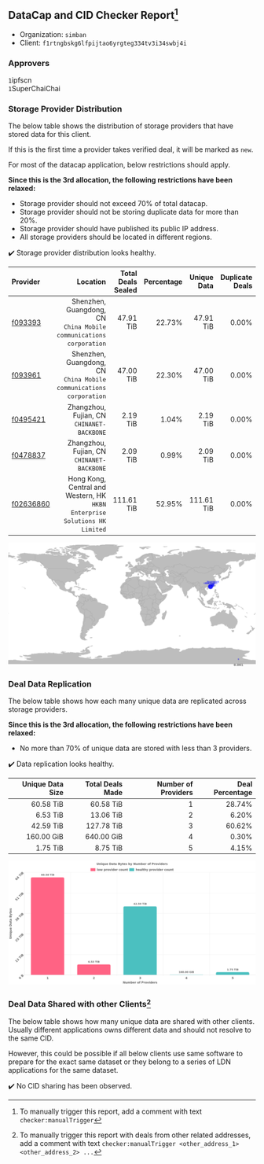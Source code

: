 ## DataCap and CID Checker Report[^1]
 - Organization: `simban`
 - Client: `f1rtngbskg6lfpijtao6yrgteg334tv3i34swbj4i`
### Approvers
`1`ipfscn<br/>`1`SuperChaiChai

### Storage Provider Distribution
The below table shows the distribution of storage providers that have stored data for this client.

If this is the first time a provider takes verified deal, it will be marked as `new`.

For most of the datacap application, below restrictions should apply.

**Since this is the 3rd allocation, the following restrictions have been relaxed:**
 - Storage provider should not exceed 70% of total datacap.
 - Storage provider should not be storing duplicate data for more than 20%.
 - Storage provider should have published its public IP address.
 - All storage providers should be located in different regions.

✔️ Storage provider distribution looks healthy.

| Provider                                              |                                                                      Location | Total Deals Sealed | Percentage | Unique Data | Duplicate Deals |
| :---------------------------------------------------- | ----------------------------------------------------------------------------: | -----------------: | ---------: | ----------: | --------------: |
| [f093393](https://filfox.info/en/address/f093393)     |         Shenzhen, Guangdong, CN<br/>`China Mobile communications corporation` |          47.91 TiB |     22.73% |   47.91 TiB |           0.00% |
| [f093961](https://filfox.info/en/address/f093961)     |         Shenzhen, Guangdong, CN<br/>`China Mobile communications corporation` |          47.00 TiB |     22.30% |   47.00 TiB |           0.00% |
| [f0495421](https://filfox.info/en/address/f0495421)   |                                 Zhangzhou, Fujian, CN<br/>`CHINANET-BACKBONE` |           2.19 TiB |      1.04% |    2.19 TiB |           0.00% |
| [f0478837](https://filfox.info/en/address/f0478837)   |                                 Zhangzhou, Fujian, CN<br/>`CHINANET-BACKBONE` |           2.09 TiB |      0.99% |    2.09 TiB |           0.00% |
| [f02636860](https://filfox.info/en/address/f02636860) | Hong Kong, Central and Western, HK<br/>`HKBN Enterprise Solutions HK Limited` |         111.61 TiB |     52.95% |  111.61 TiB |           0.00% |

<img src="https://raw.githubusercontent.com/data-preservation-programs/filplus-checker-assets/main/filecoin-project/filecoin-plus-large-datasets/issues/2165/1695090366003.png"/>

### Deal Data Replication
The below table shows how each many unique data are replicated across storage providers.


**Since this is the 3rd allocation, the following restrictions have been relaxed:**
- No more than 70% of unique data are stored with less than 3 providers.

✔️ Data replication looks healthy.

| Unique Data Size | Total Deals Made | Number of Providers | Deal Percentage |
| ---------------: | ---------------: | ------------------: | --------------: |
|        60.58 TiB |        60.58 TiB |                   1 |          28.74% |
|         6.53 TiB |        13.06 TiB |                   2 |           6.20% |
|        42.59 TiB |       127.78 TiB |                   3 |          60.62% |
|       160.00 GiB |       640.00 GiB |                   4 |           0.30% |
|         1.75 TiB |         8.75 TiB |                   5 |           4.15% |

<img src="https://raw.githubusercontent.com/data-preservation-programs/filplus-checker-assets/main/filecoin-project/filecoin-plus-large-datasets/issues/2165/1695090366891.png"/>

### Deal Data Shared with other Clients[^3]
The below table shows how many unique data are shared with other clients.
Usually different applications owns different data and should not resolve to the same CID.

However, this could be possible if all below clients use same software to prepare for the exact same dataset or they belong to a series of LDN applications for the same dataset.

✔️ No CID sharing has been observed.

[^1]: To manually trigger this report, add a comment with text `checker:manualTrigger`

[^2]: Deals from those addresses are combined into this report as they are specified with `checker:manualTrigger`

[^3]: To manually trigger this report with deals from other related addresses, add a comment with text `checker:manualTrigger <other_address_1> <other_address_2> ...`
